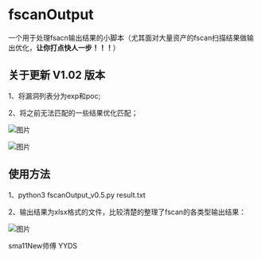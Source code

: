 # fscanOutput

一个用于处理fsacn输出结果的小脚本（尤其面对大量资产的fscan扫描结果做输出优化，**让你打点快人一步！！！**）


## 关于更新 V1.02 版本

1、将漏洞列表分为exp和poc;

2、将之前无法匹配的一些结果优化匹配；

![图片](https://user-images.githubusercontent.com/46238787/174651191-2f3d0fbf-2358-40b9-9bbc-047beb27e0a9.png)

![图片](https://user-images.githubusercontent.com/46238787/174651252-22edc59f-3b87-48cc-9fde-6dcabf343568.png)


## 使用方法

1、python3 fscanOutput_v0.5.py result.txt

2、输出结果为xlsx格式的文件，比较清楚的整理了fscan的各类型输出结果：

![图片](https://user-images.githubusercontent.com/46238787/160351612-00308a30-2241-4924-988c-8b9f063f9d76.png)



sma11New师傅 YYDS
